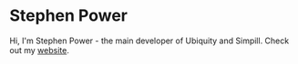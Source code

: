 # Stephen Power

Hi, I'm Stephen Power - the main developer of Ubiquity and Simpill. Check out my [website](https://stephenpower.ie/portfolio-website/home.html).
